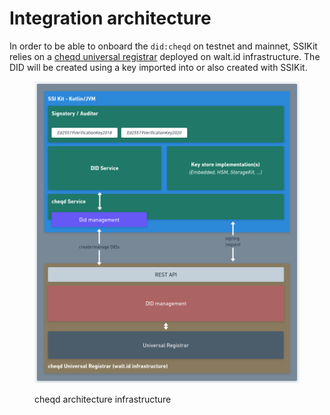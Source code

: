 # Integration architecture

In order to be able to onboard the `did:cheqd` on testnet and mainnet, SSIKit relies on a [cheqd universal registrar](https://github.com/cheqd/did-registrar) deployed on walt.id infrastructure. The DID will be created using a key imported into or also created with SSIKit.

<figure><img src="../../.gitbook/assets/CHEQD Network walt.id stack CHEQD Connector Signatory API Auditor API CHEQD Connector Discord Server CHEQD Credential Platform (Issuing_Verification logic) Signatory API Auditor API CHEQD Wallet + Keplr Auth CHEQD Discord + CHE.png" alt=""><figcaption><p>cheqd architecture infrastructure</p></figcaption></figure>
